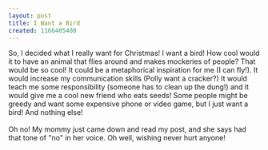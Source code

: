 ```yaml
---
layout: post
title: I Want a Bird
created: 1166405400
---
```

<p>So, I decided what I really want for Christmas! I want a bird! How cool would it to have an animal that flies around and makes mockeries of people? That would be so cool! It could be a metaphorical inspiration for me (I can fly!). It would increase my communication skills (Polly want a cracker?) It would teach me some responsibility (someone has to clean up the dung!) and it would give me a cool new friend who eats seeds! Some people might be greedy and want some expensive phone or video game, but I just want a bird! And nothing else!<br />
	<br />
	Oh no! My mommy just came down and read my post, and she says had that tone of &quot;no&quot; in her voice. Oh well, wishing never hurt anyone!</p>
